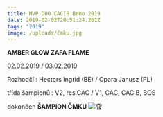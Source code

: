 ```yaml
---
title: MVP DUO CACIB Brno 2019
date: 2019-02-02T20:51:24.261Z
tags: "2019"
image: /uploads/čmku.jpg
---
```

**AMBER GLOW ZAFA FLAME**

02.02.2019 / 03.02.2019

Rozhodčí : Hectors Ingrid (BE) / Opara Janusz (PL)

třída šampionů : V2, res.CAC / V1, CAC, CACIB, BOS

dokončen **ŠAMPION ČMKU** ![🏆](https://static.xx.fbcdn.net/images/emoji.php/v9/tbe/1/16/1f3c6.png)